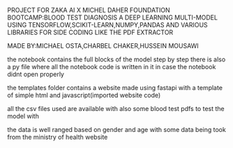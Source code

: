 PROJECT FOR ZAKA AI X MICHEL DAHER FOUNDATION BOOTCAMP:BLOOD TEST DIAGNOSIS A DEEP LEARNING MULTI-MODEL USING TENSORFLOW,SCIKIT-LEARN,NUMPY,PANDAS AND VARIOUS LIBRARIES FOR SIDE CODING LIKE THE PDF EXTRACTOR




MADE BY:MICHAEL OSTA,CHARBEL CHAKER,HUSSEIN MOUSAWI


the notebook contains the full blocks of the model step by step there is also a py file where all the notebook code is written in it in case the notebook didnt open properly


the templates folder contains a website made using fastapi with a template of simple html and javascript(imported website code)



all the csv files used are available with also some blood test pdfs to test the model with



the data is well ranged based on gender and age with some data being took from the ministry of health website

